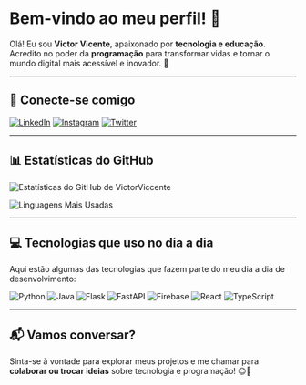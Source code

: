 # Bem-vindo ao meu perfil! 👋

Olá! Eu sou **Victor Vicente**, apaixonado por **tecnologia e educação**. Acredito no poder da **programação** para transformar vidas e tornar o mundo digital mais acessível e inovador. 🚀

---

## 🔗 Conecte-se comigo

[![LinkedIn](https://img.shields.io/badge/LinkedIn-0077B5?style=for-the-badge&logo=linkedin&logoColor=white)](https://www.linkedin.com/in/victor-vicente-44093415a/)
[![Instagram](https://img.shields.io/badge/Instagram-E4405F?style=for-the-badge&logo=instagram&logoColor=white)](https://instagram.com/victorviccente)
[![Twitter](https://img.shields.io/badge/Twitter-1DA1F2?style=for-the-badge&logo=twitter&logoColor=white)](https://twitter.com/victorviccente_)

---

## 📊 Estatísticas do GitHub

![Estatísticas do GitHub de VictorViccente](https://github-readme-stats.vercel.app/api?username=victorviccente&show_icons=true&theme=dracula&count_private=true)

![Linguagens Mais Usadas](https://github-readme-stats.vercel.app/api/top-langs/?username=victorviccente&theme=blue-green&layout=compact)

---

## 💻 Tecnologias que uso no dia a dia

Aqui estão algumas das tecnologias que fazem parte do meu dia a dia de desenvolvimento:

![Python](https://img.shields.io/badge/Python-3776AB?style=for-the-badge&logo=python&logoColor=white)
![Java](https://img.shields.io/badge/Java-ED8B00?style=for-the-badge&logo=openjdk&logoColor=white)
![Flask](https://img.shields.io/badge/Flask-000000?style=for-the-badge&logo=flask&logoColor=white)
![FastAPI](https://img.shields.io/badge/FastAPI-009688?style=for-the-badge&logo=fastapi&logoColor=white)
![Firebase](https://img.shields.io/badge/Firebase-FFCA28?style=for-the-badge&logo=firebase&logoColor=black)
![React](https://img.shields.io/badge/React-61DAFB?style=for-the-badge&logo=react&logoColor=black)
![TypeScript](https://img.shields.io/badge/TypeScript-3178C6?style=for-the-badge&logo=typescript&logoColor=white)

---

## 📬 Vamos conversar?

Sinta-se à vontade para explorar meus projetos e me chamar para **colaborar ou trocar ideias** sobre tecnologia e programação! 😊🚀
